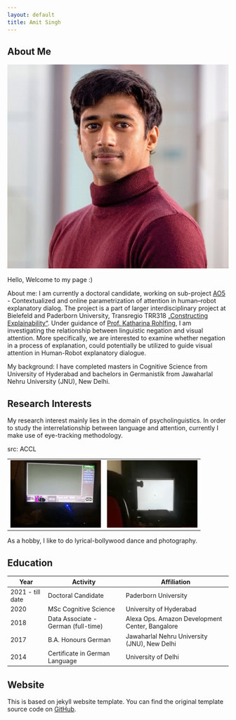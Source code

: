 ```yaml
---
layout: default
title: Amit Singh
---
```


## About Me

<img class="profile-picture" src="profile_picture.jpg">

Hello, Welcome to my page :)

About me:
I am currently a doctoral candidate, working on sub-project [AO5](https://trr318.uni-paderborn.de/projekte/a05) - Contextualized and online parametrization of attention in human–robot explanatory dialog. The project is a part of larger interdisciplinary project at Bielefeld and Paderborn University, Transregio TRR318 [„Constructing Explainability“](https://trr318.uni-paderborn.de). 
Under guidance of [Prof. Katharina Rohlfing](https://kw.uni-paderborn.de/institut-fuer-germanistik-und-vergleichende-literaturwissenschaft/germanistische-und-allgemeine-sprachwissenschaft/rohlfing/team/prof-dr-katharina-rohlfing/50352), I am investigating the relationship between linguistic negation and visual attention. More specifically, we are interested to examine whether negation in a process of explanation, could potentially be utilized to guide visual attention in Human-Robot explanatory dialogue. 

My background:
I have completed masters in Cognitive Science from University of Hyderabad and bachelors in Germanistik from Jawaharlal Nehru University (JNU), New Delhi.


## Research Interests

My research interest mainly lies in the domain of psycholinguistics. In order to study the interrelationship between language and attention, currently I make use of eye-tracking methodology. 
<table>
src: ACCL
  <tr>
    <td><img src="images/eyetrack1.gif"></td>
    <td><img src="images/eyetrack2.gif"></td>
  </tr>
 </table>

As a hobby, I like to do lyrical-bollywood dance and photography.
## Education

Year | Activity | Affiliation
-----|------- | -----------
2021 - till date | Doctoral Candidate | Paderborn University
2020 | MSc Cognitive Science | University of Hyderabad 
2018 | Data Associate - German (full-time)| Alexa Ops. Amazon Development Center, Bangalore
2017 | B.A. Honours German | Jawaharlal Nehru University (JNU), New Delhi
2014 | Certificate in German Language | University of Delhi




## Website
This is based on jekyll website template. You can find the original template source code on [GitHub](https://github.com/bk2dcradle/researcher).